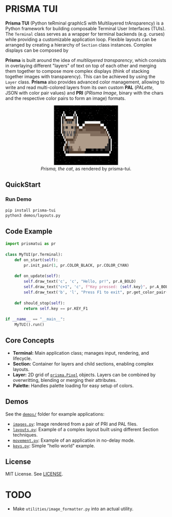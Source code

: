 # PRISMA TUI
**Prisma TUI** (Python teRminal graphIcS with Multilayered trAnsparency) is a Python framework for building composable Terminal User Interfaces (TUIs). The `Terminal` class serves as a wrapper for terminal backends (e.g. curses) while providing a customizable application loop. Flexible layouts can be arranged by creating a hierarchy of `Section` class instances. Complex displays can be composed by

**Prisma** is built around the idea of *multilayered transparency*, which consists in overlaying different "layers" of text on top of each other and merging them together to compose more complex displays (think of stacking together images with transparency). This can be achieved by using the `Layer` class. **Prisma** also provides advanced color management, allowing to write and read multi-colored layers from its own custom **PAL** (*PALette*, JSON with color pair values) and **PRI** (*PRisma Image*, binary with the chars and the respective color pairs to form an image) formats.

<p align="center">
  <img src="logo.png" alt="Prisma TUI Logo" width="200"/><br>
  <i>Prisma, the cat</i>, as rendered by prisma-tui.
</p>


<!-- ----------------------------------------------------------------------- -->
## QuickStart
### Run Demo
```
pip install prisma-tui
python3 demos/layouts.py
```

## Code Example
```python
import prismatui as pr

class MyTUI(pr.Terminal):
    def on_start(self):
        pr.init_pair(1, pr.COLOR_BLACK, pr.COLOR_CYAN)

    def on_update(self):
        self.draw_text('c', 'c', "Hello, pr!", pr.A_BOLD)
        self.draw_text("c+1", 'c', f"Key pressed: {self.key}", pr.A_BOLD)
        self.draw_text('b', 'l', "Press F1 to exit", pr.get_color_pair(1))

    def should_stop(self):
        return self.key == pr.KEY_F1

if __name__ == "__main__":
    MyTUI().run()
```


<!-- ----------------------------------------------------------------------- -->
## Core Concepts
- **Terminal:** Main application class; manages input, rendering, and lifecycle.
- **Section:** Container for layers and child sections, enabling complex layouts.
- **Layer:** 2D grid of [`prisma.Pixel`](prisma/pixel.py) objects. Layers can be combined by overwritting, blending or merging their attributes.
- **Palette:** Handles palette loading for easy setup of colors.


<!-- ----------------------------------------------------------------------- -->
## Demos
See the [`demos/`](demos/) folder for example applications:
- [`images.py`](demos/images.py): Image rendered from a pair of PRI and PAL files.
- [`layouts.py`](demos/layouts.py): Example of a complex layout built using different Section techniques.
- [`movement.py`](demos/movement.py): Example of an application in no-delay mode.
- [`keys.py`](demos/keys.py): Simple "hello world" example.


<!-- ----------------------------------------------------------------------- -->
## License
MIT License. See [LICENSE](LICENSE).


<!-- ----------------------------------------------------------------------- -->
# TODO
- Make `utilities/image_formatter.py` into an actual utility.


<!-- ----------------------------------------------------------------------- -->
